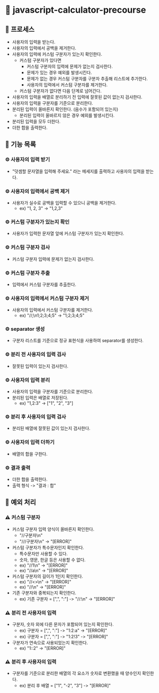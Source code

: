 # 🧮 javascript-calculator-precourse

## 📁 프로세스

- 사용자의 입력을 받는다.
- 사용자의 입력에서 공백을 제거한다.
- 사용자의 입력에 커스텀 구분자가 있는지 확인한다.
  - 커스텀 구분자가 있다면
    - 커스텀 구분자의 입력에 문제가 없는지 검사한다.
    - 문제가 있는 경우 예외를 발생시킨다.
    - 문제가 없는 경우 커스텀 구분자를 구분자 추출해 리스트에 추가한다.
    - 사용자의 입력에서 커스텀 구분자를 제거한다.
  - 커스텀 구분자가 없다면 다음 단계로 넘어간다.
- 사용자의 입력을 배열로 분리하기 전 입력에 잘못된 값이 없는지 검사한다.
- 사용자의 입력을 구분자를 기준으로 분리한다.
- 분리된 입력이 올바른지 확인한다. (음수가 포함되어 있는지)
  - 분리된 입력이 올바르지 않은 경우 예외를 발생시킨다.
- 분리된 입력을 모두 더한다.
- 더한 합을 출력한다.

## 🧰 기능 목록

### ⚙️ 사용자의 입력 받기

- "덧셈할 문자열을 입력해 주세요." 라는 메세지를 출력하고 사용자의 입력을 받는다.

### ⚙️ 사용자의 입력에서 공백 제거

- 사용자가 실수로 공백을 입력할 수 있으니 공백을 제거한다.
  - ex) "1, 2, 3" -> "1,2,3"

### ⚙️ 커스텀 구분자가 있는지 확인

- 사용자가 입력한 문자열 앞에 커스텀 구분자가 있는지 확인한다.

### ⚙️ 커스텀 구분자 검사

- 커스텀 구분자 입력에 문제가 없는지 검사한다.

### ⚙️ 커스텀 구분자 추출

- 입력에서 커스텀 구분자를 추출한다.

### ⚙️ 사용자의 입력에서 커스텀 구분자 제거

- 사용자의 입력에서 커스텀 구분자를 제거한다.
  - ex) "//;\n1;2;3;4;5" -> "1;2;3;4;5"

### ⚙️ separator 생성

- 구분자 리스트를 기준으로 정규 표현식을 사용하여 separator를 생성한다.

### ⚙️ 분리 전 사용자의 입력 검사

- 잘못된 입력이 있는지 검사한다.

### ⚙️ 사용자의 입력 분리

- 사용자의 입력을 구분자를 기준으로 분리한다.
- 분리된 입력은 배열로 저장된다.
  - ex) "1,2:3" -> ["1", "2", "3"]

### ⚙️ 분리 후 사용자의 입력 검사

- 분리된 배열에 잘못된 값이 있는지 검사한다.

### ⚙️ 사용자의 입력 더하기

- 배열의 합을 구한다.

### ⚙️ 결과 출력

- 더한 합을 출력한다.
- 출력 형식 -> "결과 : 합"

## 🤔 예외 처리

### ⚠️ 커스텀 구분자

- 커스텀 구분자 입력 양식이 올바른지 확인한다.
  - "//구분자\n"
  - "///구분자\n" -> "[ERROR]"
- 커스텀 구분자가 특수문자인지 확인한다.
  - 특수문자만 사용할 수 있다.
  - 숫자, 영문, 한글 등은 사용할 수 없다.
  - ex) "//1\n" -> "[ERROR]"
  - ex) "//a\n" -> "[ERROR]"
- 커스텀 구분자의 길이가 1인지 확인한다.
  - ex) "//<>\n" -> "[ERROR]"
  - ex) "//\n" -> "[ERROR]"
- 기존 구분자와 중복되는지 확인한다.
  - ex) 기존 구분자 = [",", ":"] -> "//:\n" -> "[ERROR]"

### ⚠️ 분리 전 사용자의 입력

- 구분자, 숫자 외에 다른 문자가 포함되어 있는지 확인한다.
  - ex) 구분자 = [",", ":"] -> "1:2:a" -> "[ERROR]"
  - ex) 구분자 = [",", ":"] -> "1:2!3" -> "[ERROR]"
- 구분자가 연속으로 사용되었는지 확인한다.
  - ex) "1::2" -> "[ERROR]"

### ⚠️ 분리 후 사용자의 입력

- 구분자를 기준으로 분리한 배열의 각 요소가 숫자로 변환했을 때 양수인지 확인한다.
  - ex) 분리 후 배열 = ["1", "-2", "3"] -> "[ERROR]"
